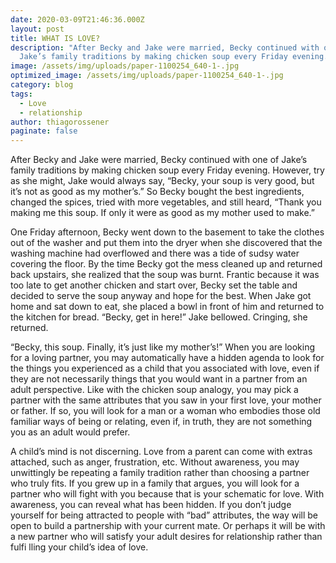 ```yaml
---
date: 2020-03-09T21:46:36.000Z
layout: post
title: WHAT IS LOVE?
description: "After Becky and Jake were married, Becky continued with one of
  Jake’s family traditions by making chicken soup every Friday evening. "
image: /assets/img/uploads/paper-1100254_640-1-.jpg
optimized_image: /assets/img/uploads/paper-1100254_640-1-.jpg
category: blog
tags:
  - Love
  - relationship
author: thiagorossener
paginate: false
---
```

After Becky and Jake were married, Becky continued with one of Jake’s family traditions by making chicken soup every Friday evening. However, try as she might, Jake would always say, “Becky, your soup is very good, but it’s not as good as my mother’s.”
So Becky bought the best ingredients, changed the spices, tried with more vegetables, and still heard, “Thank you  making me this soup. If only it were as good as my mother used to make.”


One Friday afternoon, Becky went down to the basement to take the clothes out of the washer and put them into the dryer when she discovered that the washing machine had overflowed and there was a tide of sudsy water covering the floor.
By the time Becky got the mess cleaned up and returned back upstairs, she realized that the soup was burnt. Frantic because it was too late to get another chicken and
start over, Becky set the table and decided to serve the soup anyway and hope for the best. When Jake got home and sat down to eat, she placed a bowl in front of him and returned to the kitchen for bread. “Becky, get in here!” Jake bellowed. Cringing, she returned.


“Becky, this soup. Finally, it’s just like my mother’s!” When you are looking for a loving partner, you may automatically have a hidden agenda to look for the things you
experienced as a child that you associated with love, even if they are not necessarily things that you would want in a partner from an adult  perspective. Like with the chicken soup analogy, you may pick a partner with the same attributes that you saw in your first love, your mother or father. If so, you will look for a man or a woman who embodies those old familiar ways of being or relating, even if, in truth, they are not something you as an adult would prefer.

 A child’s mind is not discerning. Love from a parent can
come with extras attached, such as anger, frustration, etc. Without awareness, you may unwittingly be repeating a family tradition rather than choosing a partner who truly fits. If you grew up in a family that argues, you will look for a partner who will fight with you because that is your schematic for love. With awareness, you can reveal what has been hidden. If you don’t judge yourself for being attracted to people with  “bad” attributes, the way will be open to build a partnership with your current mate. Or perhaps it will be with a new partner who will satisfy your adult desires for relationship rather
than fulfi lling your child’s idea of love.
